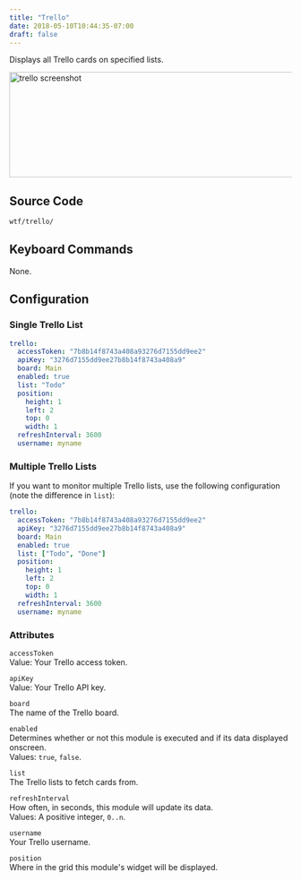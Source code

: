 ```yaml
---
title: "Trello"
date: 2018-05-10T10:44:35-07:00
draft: false
---
```


Displays all Trello cards on specified lists.

<img src="/imgs/modules/trello.png" width="640" height="188" alt="trello screenshot" />

## Source Code

```bash
wtf/trello/
```

## Keyboard Commands

None.

## Configuration

### Single Trello List

```yaml
trello:
  accessToken: "7b8b14f8743a408a93276d7155dd9ee2"
  apiKey: "3276d7155dd9ee27b8b14f8743a408a9"
  board: Main
  enabled: true
  list: "Todo"
  position:
    height: 1
    left: 2
    top: 0
    width: 1
  refreshInterval: 3600
  username: myname
```

### Multiple Trello Lists

If you want to monitor multiple Trello lists, use the following
configuration (note the difference in `list`):

```yaml
trello:
  accessToken: "7b8b14f8743a408a93276d7155dd9ee2"
  apiKey: "3276d7155dd9ee27b8b14f8743a408a9"
  board: Main
  enabled: true
  list: ["Todo", "Done"]
  position:
    height: 1
    left: 2
    top: 0
    width: 1
  refreshInterval: 3600
  username: myname
```

### Attributes

`accessToken` <br />
Value: Your Trello access token.

`apiKey` <br />
Value: Your Trello API key.

`board` <br />
The name of the Trello board. <br />

`enabled` <br />
Determines whether or not this module is executed and if its data displayed onscreen. <br />
Values: `true`, `false`.

`list` <br />
The Trello lists to fetch cards from. <br />

`refreshInterval` <br />
How often, in seconds, this module will update its data. <br />
Values: A positive integer, `0..n`.

`username` <br />
Your Trello username. <br />

`position` <br />
Where in the grid this module's widget will be displayed. <br />

